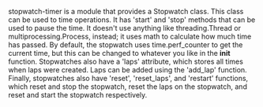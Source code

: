 stopwatch-timer is a module that provides a Stopwatch class. This class can be used to time operations. It has 'start' and 'stop' methods that can be used to pause the time. It doesn't use anything like threading.Thread or multiprocessing.Process, instead; it uses math to calculate how much time has passed. By default, the stopwatch uses time.perf_counter to get the current time, but this can be changed to whatever you like in the __init__ function. Stopwatches also have a 'laps' attribute, which stores all times when laps were created. Laps can be added using the 'add_lap' function. Finally, stopwatches also have 'reset', 'reset_laps', and 'restart' functions, which reset and stop the stopwatch, reset the laps on the stopwatch, and reset and start the stopwatch respectively.